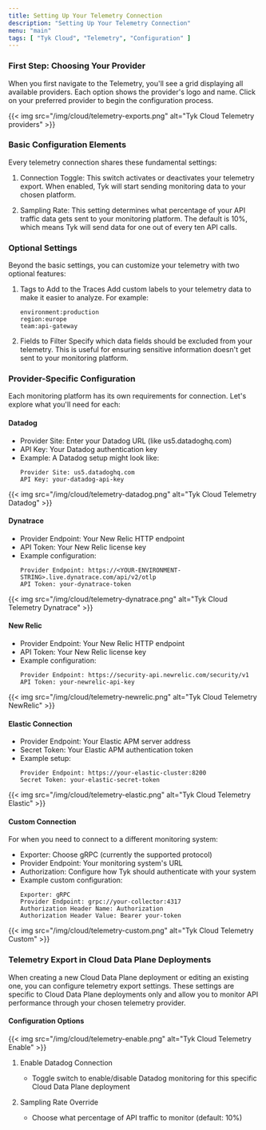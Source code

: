 ```yaml
---
title: Setting Up Your Telemetry Connection
description: "Setting Up Your Telemetry Connection"
menu: "main"
tags: [ "Tyk Cloud", "Telemetry", "Configuration" ]
---
```


### First Step: Choosing Your Provider

When you first navigate to the Telemetry, you'll see a grid displaying all available providers. Each option shows the
provider's logo and name. Click on your preferred provider to begin the configuration process.

{{< img src="/img/cloud/telemetry-exports.png" alt="Tyk Cloud Telemetry providers" >}}

### Basic Configuration Elements

Every telemetry connection shares these fundamental settings:

1. Connection Toggle: This switch activates or deactivates your telemetry export. When enabled, Tyk will start sending monitoring data to your chosen platform.

2. Sampling Rate: This setting determines what percentage of your API traffic data gets sent to your monitoring platform. The default is 10%, which means Tyk will send data for one out of every ten API calls.

### Optional Settings

Beyond the basic settings, you can customize your telemetry with two optional features:

1. Tags to Add to the Traces
   Add custom labels to your telemetry data to make it easier to analyze. For example:
   ```
   environment:production
   region:europe
   team:api-gateway
   ```

2. Fields to Filter
   Specify which data fields should be excluded from your telemetry. This is useful for ensuring sensitive information doesn't get sent to your monitoring platform.

### Provider-Specific Configuration

Each monitoring platform has its own requirements for connection. Let's explore what you'll need for each:

#### Datadog

- Provider Site: Enter your Datadog URL (like us5.datadoghq.com)
- API Key: Your Datadog authentication key
- Example: A Datadog setup might look like:
  ```
  Provider Site: us5.datadoghq.com
  API Key: your-datadog-api-key
  ```

{{< img src="/img/cloud/telemetry-datadog.png" alt="Tyk Cloud Telemetry Datadog" >}}

#### Dynatrace

- Provider Endpoint: Your New Relic HTTP endpoint
- API Token: Your New Relic license key
- Example configuration:
  ```
  Provider Endpoint: https://<YOUR-ENVIRONMENT-STRING>.live.dynatrace.com/api/v2/otlp
  API Token: your-dynatrace-token
  ```

{{< img src="/img/cloud/telemetry-dynatrace.png" alt="Tyk Cloud Telemetry Dynatrace" >}}

#### New Relic

- Provider Endpoint: Your New Relic HTTP endpoint
- API Token: Your New Relic license key
- Example configuration:
  ```
  Provider Endpoint: https://security-api.newrelic.com/security/v1
  API Token: your-newrelic-api-key
  ```

{{< img src="/img/cloud/telemetry-newrelic.png" alt="Tyk Cloud Telemetry NewRelic" >}}

#### Elastic Connection

- Provider Endpoint: Your Elastic APM server address
- Secret Token: Your Elastic APM authentication token
- Example setup:
  ```
  Provider Endpoint: https://your-elastic-cluster:8200
  Secret Token: your-elastic-secret-token
  ```

{{< img src="/img/cloud/telemetry-elastic.png" alt="Tyk Cloud Telemetry Elastic" >}}

#### Custom Connection

For when you need to connect to a different monitoring system:

- Exporter: Choose gRPC (currently the supported protocol)
- Provider Endpoint: Your monitoring system's URL
- Authorization: Configure how Tyk should authenticate with your system
- Example custom configuration:
  ```
  Exporter: gRPC
  Provider Endpoint: grpc://your-collector:4317
  Authorization Header Name: Authorization
  Authorization Header Value: Bearer your-token
  ```

{{< img src="/img/cloud/telemetry-custom.png" alt="Tyk Cloud Telemetry Custom" >}}


### Telemetry Export in Cloud Data Plane Deployments

When creating a new Cloud Data Plane deployment or editing an existing one, you can configure telemetry export settings. These settings are specific to Cloud Data Plane deployments only and allow you to monitor API performance through your chosen telemetry provider.


#### Configuration Options

{{< img src="/img/cloud/telemetry-enable.png" alt="Tyk Cloud Telemetry Enable" >}}

1. Enable Datadog Connection
    - Toggle switch to enable/disable Datadog monitoring for this specific Cloud Data Plane deployment

2. Sampling Rate Override
    - Choose what percentage of API traffic to monitor (default: 10%)
